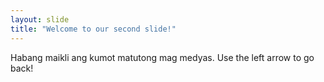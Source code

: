 ```yaml
---
layout: slide
title: "Welcome to our second slide!"
---
```

Habang maikli ang kumot matutong mag medyas.
Use the left arrow to go back!
